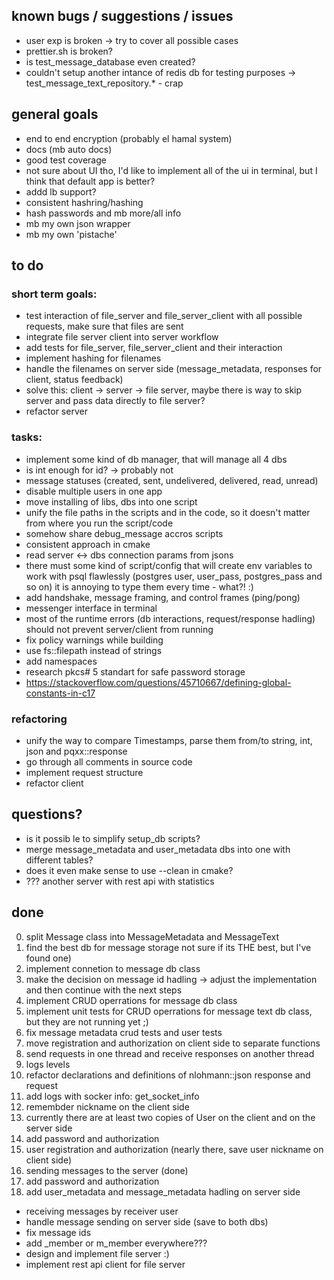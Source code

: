 ## known bugs / suggestions / issues
- user exp is broken -> try to cover all possible cases
- prettier.sh is broken?
- is test_message_database even created? 
- couldn't setup another intance of redis db for testing purposes -> test_message_text_repository.* - crap 

## general goals
- end to end encryption (probably el hamal system)
- docs (mb auto docs)
- good test coverage
- not sure about UI tho, I'd like to implement all of the ui in terminal, but I think that default app is better?
- addd lb support?
- consistent hashring/hashing
- hash passwords and mb more/all info
- mb my own json wrapper
- mb my own 'pistache'

## to do

### short term goals:
- test interaction of file_server and file_server_client with all possible requests, make sure that files are sent
- integrate file server client into server workflow
- add tests for file_server, file_server_client and their interaction
- implement hashing for filenames 
- handle the filenames on server side (message_metadata, responses for client, status feedback)
- solve this: client -> server -> file server, maybe there is way to skip server and pass data directly to file server?
- refactor server

### tasks:
- implement some kind of db manager, that will manage all 4 dbs
- is int enough for id? -> probably not 
- message statuses (created, sent, undelivered, delivered, read, unread)
- disable multiple users in one app
- move installing of libs, dbs into one script
- unify the file paths in the scripts and in the code, so it doesn't matter from where you run the script/code
- somehow share debug_message accros scripts
- consistent approach in cmake 
- read server <-> dbs connection params from jsons
- there must some kind of script/config that will create env variables to work with psql flawlessly (postgres user, user_pass, postgres_pass and so on) it is annoying to type them every time - what?!    :)
- add handshake, message framing, and control frames (ping/pong)
- messenger interface in terminal
- most of the runtime errors (db interactions, request/response hadling) should not prevent server/client from running
- fix policy warnings while building
- use fs::filepath instead of strings
- add namespaces
- research pkcs# 5 standart for safe password storage
- https://stackoverflow.com/questions/45710667/defining-global-constants-in-c17

### refactoring 
- unify the way to compare Timestamps, parse them from/to string, int, json and pqxx::response
- go through all comments in source code 
- implement request structure
- refactor client 

## questions?
- is it possib le to simplify setup_db scripts? 
- merge message_metadata and user_metadata dbs into one with different tables?
- does it even make sense to use --clean in cmake? 
- ??? another server with rest api with statistics

## done
0. split Message class into MessageMetadata and MessageText
1. find the best db for message storage not sure if its THE best, but I've found one)
2. implement connetion to message db class
3. make the decision on message id hadling -> adjust the implementation and then continue with the next steps
4. implement CRUD operrations for message db class
5. implement unit tests for CRUD operrations for message text db class, but they are not running yet ;)
6. fix message metadata crud tests and user tests
7. move registration and authorization on client side to separate functions
8. send requests in one thread and receive responses on another thread
10. logs levels
11. refactor declarations and definitions of nlohmann::json response and request
12. add logs with socker info: get_socket_info 
2. remembder nickname on the client side
3. currently there are at least two copies of User on the client and on the server side
1. add password and authorization
2. user registration and authorization (nearly there, save user nickname on client side) 
3. sending messages to the server (done)
5. add password and authorization
6. add user_metadata and message_metadata hadling on server side
- receiving messages by receiver user 
- handle message sending on server side (save to both dbs)
- fix message ids
- add _member or m_member everywhere???
- design and implement file server :)
- implement rest api client for file server
